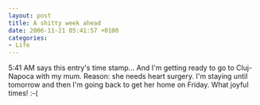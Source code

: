 ```yaml
---
layout: post
title: A shitty week ahead
date: 2006-11-21 05:41:57 +0100
categories:
- Life
---
```

5:41 AM says this entry's time stamp... And I'm getting ready to go to Cluj-Napoca with my mum. Reason: she needs heart surgery. I'm staying until tomorrow and then I'm going back to get her home on Friday. What joyful times! :-(

